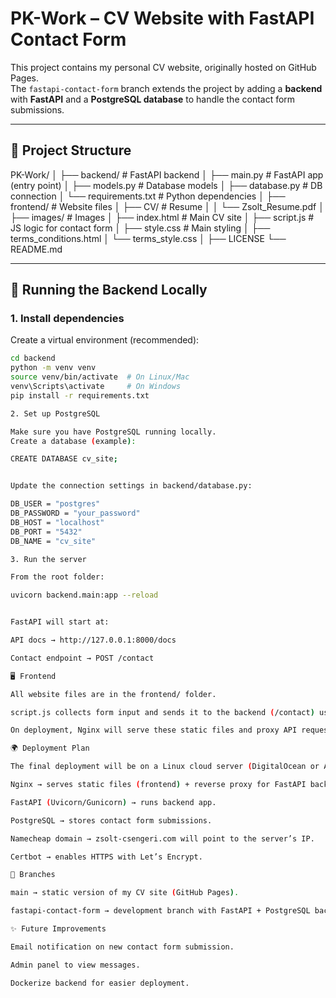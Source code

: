 # PK-Work – CV Website with FastAPI Contact Form

This project contains my personal CV website, originally hosted on GitHub Pages.  
The `fastapi-contact-form` branch extends the project by adding a **backend** with **FastAPI** and a **PostgreSQL database** to handle the contact form submissions.

---

## 📂 Project Structure

PK-Work/
│
├── backend/ # FastAPI backend
│ ├── main.py # FastAPI app (entry point)
│ ├── models.py # Database models
│ ├── database.py # DB connection
│ └── requirements.txt # Python dependencies
│
├── frontend/ # Website files
│ ├── CV/ # Resume
│ │ └── Zsolt_Resume.pdf
│ ├── images/ # Images
│ ├── index.html # Main CV site
│ ├── script.js # JS logic for contact form
│ ├── style.css # Main styling
│ ├── terms_conditions.html
│ └── terms_style.css
│
├── LICENSE
└── README.md


---

## 🚀 Running the Backend Locally

### 1. Install dependencies
Create a virtual environment (recommended):
```bash
cd backend
python -m venv venv
source venv/bin/activate  # On Linux/Mac
venv\Scripts\activate     # On Windows
pip install -r requirements.txt

2. Set up PostgreSQL

Make sure you have PostgreSQL running locally.
Create a database (example):

CREATE DATABASE cv_site;


Update the connection settings in backend/database.py:

DB_USER = "postgres"
DB_PASSWORD = "your_password"
DB_HOST = "localhost"
DB_PORT = "5432"
DB_NAME = "cv_site"

3. Run the server

From the root folder:

uvicorn backend.main:app --reload


FastAPI will start at:

API docs → http://127.0.0.1:8000/docs

Contact endpoint → POST /contact

🖥️ Frontend

All website files are in the frontend/ folder.

script.js collects form input and sends it to the backend (/contact) using JavaScript fetch().

On deployment, Nginx will serve these static files and proxy API requests to FastAPI.

🌍 Deployment Plan

The final deployment will be on a Linux cloud server (DigitalOcean or AWS):

Nginx → serves static files (frontend) + reverse proxy for FastAPI backend.

FastAPI (Uvicorn/Gunicorn) → runs backend app.

PostgreSQL → stores contact form submissions.

Namecheap domain → zsolt-csengeri.com will point to the server’s IP.

Certbot → enables HTTPS with Let’s Encrypt.

📌 Branches

main → static version of my CV site (GitHub Pages).

fastapi-contact-form → development branch with FastAPI + PostgreSQL backend.

✨ Future Improvements

Email notification on new contact form submission.

Admin panel to view messages.

Dockerize backend for easier deployment.